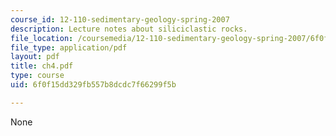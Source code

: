 ```yaml
---
course_id: 12-110-sedimentary-geology-spring-2007
description: Lecture notes about siliciclastic rocks.
file_location: /coursemedia/12-110-sedimentary-geology-spring-2007/6f0f15dd329fb557b8dcdc7f66299f5b_ch4.pdf
file_type: application/pdf
layout: pdf
title: ch4.pdf
type: course
uid: 6f0f15dd329fb557b8dcdc7f66299f5b

---
```

None